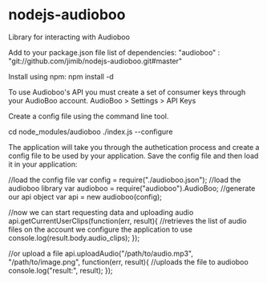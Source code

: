 nodejs-audioboo
================

Library for interacting with Audioboo

Add to your package.json file list of dependencies:
"audioboo" : "git://github.com/jimib/nodejs-audioboo.git#master"

Install using npm:
npm install -d

To use Audioboo's API you must create a set of consumer keys through your AudioBoo account.
AudioBoo > Settings > API Keys

Create a config file using the command line tool.

cd node_modules/audioboo
./index.js --configure

The application will take you through the authetication process and create a config file to be used by your application.
Save the config file and then load it in your application:

//load the config file
var config = require("./audioboo.json");
//load the audioboo library
var audioboo = require("audioboo").AudioBoo;
//generate our api object
var api = new audioboo(config);

//now we can start requesting data and uploading audio
api.getCurrentUserClips(function(err, result){
  //retrieves the list of audio files on the account we configure the application to use
  console.log(result.body.audio_clips);
});

//or upload a file
api.uploadAudio("/path/to/audio.mp3", "/path/to/image.png", function(err, result){
  //uploads the file to audioboo
  console.log("result:", result);
});

